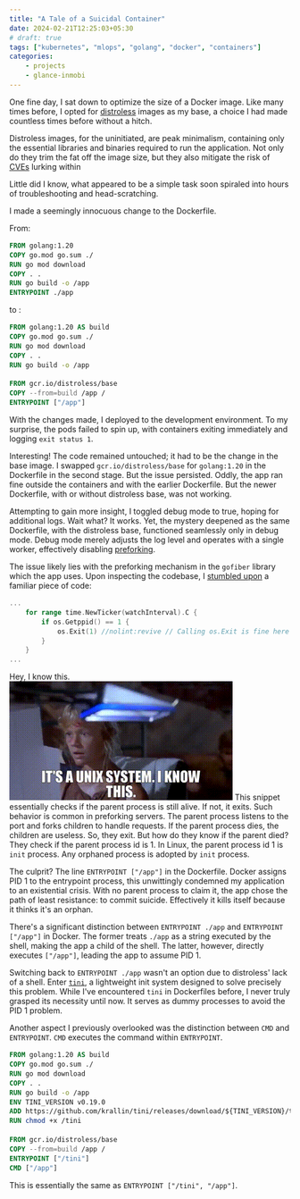 ```yaml
---
title: "A Tale of a Suicidal Container"
date: 2024-02-21T12:25:03+05:30
# draft: true
tags: ["kubernetes", "mlops", "golang", "docker", "containers"]
categories:
    - projects
    - glance-inmobi
---
```

One fine day, I sat down to optimize the size of a Docker image. Like many times before, I opted for [distroless](https://github.com/GoogleContainerTools/distroless) images as my base, a choice I had made countless times before without a hitch.

Distroless images, for the uninitiated, are peak minimalism, containing only the essential libraries and binaries required to run the application. Not only do they trim the fat off the image size, but they also mitigate the risk of [CVEs](https://www.cve.org/About/Overview) lurking within

Little did I know, what appeared to be a simple task soon spiraled into hours of troubleshooting and head-scratching.

I made a seemingly innocuous change to the Dockerfile.

From:
```dockerfile
FROM golang:1.20
COPY go.mod go.sum ./
RUN go mod download
COPY . .
RUN go build -o /app
ENTRYPOINT ./app
```
to :
```dockerfile
FROM golang:1.20 AS build
COPY go.mod go.sum ./
RUN go mod download
COPY . .
RUN go build -o /app

FROM gcr.io/distroless/base
COPY --from=build /app /
ENTRYPOINT ["/app"]
```
With the changes made, I deployed to the development environment. To my surprise, the pods failed to spin up, with containers exiting immediately and logging `exit status 1`.

Interesting! The code remained untouched; it had to be the change in the base image. I swapped `gcr.io/distroless/base` for `golang:1.20` in the Dockerfile in the second stage. But the issue persisted. Oddly, the app ran fine outside the containers and with the earlier Dockerfile. But the newer Dockerfile, with or without distroless base, was not working.

Attempting to gain more insight, I toggled debug mode to true, hoping for additional logs.  Wait what? It works. Yet, the mystery deepened as the same Dockerfile, with the distroless base, functioned seamlessly only in debug mode. Debug mode merely adjusts the log level and operates with a single worker, effectively disabling [preforking](https://www.oreilly.com/library/view/web-performance-tuning/1565923790/apbs08.html).

The issue likely lies with the preforking mechanism in the `gofiber` library which the app uses. Upon inspecting the codebase, I [stumbled upon](https://github.com/gofiber/fiber/blob/5e30112d08b1a76f38f838a175988a3712846bd7/prefork.go#L157-L161) a familiar piece of code:
```go
...
	for range time.NewTicker(watchInterval).C {
		if os.Getppid() == 1 {
			os.Exit(1) //nolint:revive // Calling os.Exit is fine here in the prefork
		}
	}
...
```
Hey, I know this.
![I know this gif](/images/A-tale-of-suicidal-container/I-know-this.gif)
This snippet essentially checks if the parent process is still alive. If not, it exits. Such behavior is common in preforking servers. The parent process listens to the port and forks children to handle requests. If the parent process dies, the children are useless. So, they exit. But how do they know if the parent died? They check if the parent process id is 1. In Linux, the parent process id 1 is `init` process. Any orphaned process is adopted by `init` process.

The culprit? The line `ENTRYPOINT ["/app"]` in the Dockerfile. Docker assigns PID 1 to the entrypoint process, this unwittingly condemned my application to an existential crisis. With no parent process to claim it, the app chose the path of least resistance: to commit suicide. Effectively it kills itself because it thinks it's an orphan.

There's a significant distinction between `ENTRYPOINT ./app` and `ENTRYPOINT ["/app"]` in Docker. The former treats `./app` as a string executed by the shell, making the app a child of the shell. The latter, however, directly executes `["/app"]`, leading the app to assume PID 1.

Switching back to `ENTRYPOINT ./app` wasn't an option due to distroless' lack of a shell. Enter [`tini`](https://github.com/krallin/tini), a lightweight init system designed to solve precisely this problem.  While I've encountered `tini` in Dockerfiles before, I never truly grasped its necessity until now. It serves as dummy processes to avoid the PID 1 problem.

Another aspect I previously overlooked was the distinction between `CMD` and `ENTRYPOINT`. `CMD` executes the command within `ENTRYPOINT`.
```dockerfile
FROM golang:1.20 AS build
COPY go.mod go.sum ./
RUN go mod download
COPY . .
RUN go build -o /app
ENV TINI_VERSION v0.19.0
ADD https://github.com/krallin/tini/releases/download/${TINI_VERSION}/tini /tini
RUN chmod +x /tini

FROM gcr.io/distroless/base
COPY --from=build /app /
ENTRYPOINT ["/tini"]
CMD ["/app"]
```
This is essentially the same as `ENTRYPOINT ["/tini", "/app"]`.

